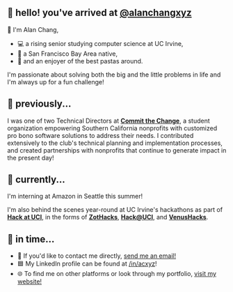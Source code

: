 ## 🍊 hello! you've arrived at [@alanchangxyz](https://github.com/alanchangxyz)

👋 I'm Alan Chang,
- 💻 a rising senior studying computer science at UC Irvine,
- 🌉 a San Francisco Bay Area native,
- 🍝 and an enjoyer of the best pastas around.

I'm passionate about solving both the big and the little problems in life and I'm always up for a fun challenge! 

## 🌺 previously...
I was one of two Technical Directors at **[Commit the Change](https://github.com/ctc-uci)**, a student organization empowering Southern California nonprofits with customized pro bono software solutions to address their needs. I contributed extensively to the club's technical planning and implementation processes, and created partnerships with nonprofits that continue to generate impact in the present day!

## 🚀 currently...
I'm interning at Amazon in Seattle this summer!

I'm also behind the scenes year-round at UC Irvine's hackathons as part of **[Hack at UCI](https://hack.ics.uci.edu)**, in the forms of **[ZotHacks](https://zothacks.com)**, **[Hack@UCI](https://hackuci.com)**, and **[VenusHacks](https://venushacks.com)**.

## 💭 in time...

- 📧 If you'd like to contact me directly, [send me an email!](mailto:alan@alanchang.xyz)
- 🟦 My LinkedIn profile can be found at [/in/acxyz](https://linkedin.com/in/acxyz/)!
- 🌐 To find me on other platforms or look through my portfolio, [visit my website!](https://alanchang.xyz)
